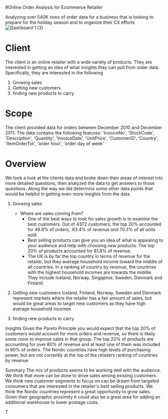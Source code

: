 #Online Order Analysis for Ecommerce Retailer

Analyzing over 540K rows of order data for a business that is looking to prepare for the holiday season and to organize their CX efforts
![Dashboard 1 (3)](https://github.com/GetJoeMalone/Retailer-Online-Order-Analysis/assets/109935128/ee986954-2303-4daa-b5c2-ccea6bcfcd85)


# Client

The client is an online retailer with a wide variety of products. They are interested in getting an idea of what insights they can pull from order data. Specifically, they are interested in the following
1. Growing sales
2. Getting new customers
3. finding new products to carry

   

# Scope

The client provided data for orders between December 2010 and December 2011. The data contains the following features:
'InvoiceNo', 'StockCode', 'Description', 'Quantity', 'InvoiceDate', 'UnitPrice', 'CustomerID', 'Country', 'ItemOrderTot', 'order hour', 'order day of week'


# Overview

We took a look at the clients data and broke down their areas of interest into more detailed questions, then analyzed the data to get answers to those questions. Along the way we did determine some other data points that would be helpful in getting even more insights from the data. 
1. Growing sales
   * Where are sales coming from?
       - One of the best ways to look for sales growth is to examine the best customers. Out of 4372 customers, the top 20% accounted for 49.9% of orders, .63.4% of revenue and 70.3% of all units sold.
       - Best selling products can give you an idea of what is appealing to your audience and help with choosing new products. The top 20% of products accounted for 81.8% of revenue.
       - The UK is by far the top country in terms of revenue for the retailer, but they average household income toward the middle of all countries. In a ranking of country by revenue, the countries with the highest household incomes are towards the middle. They include Iceland, Norway, Singaproe, Sweden, Denmark and Finland. 
     
3. Getting new customers
   Iceland, Finland, Norway, Sweden and Denmark represent markets where the retailer has a fair amount of sales, but would be great areas to target new customers as they have high average household incomes
   
5. finding new products to carry



Insights
Given the Pareto Principle you would expect that the top 20% of customers would account for more orders and revenue, so there is likely some room to improve sales in that group. The top 20% of products are accounting for over 80% of revenue and at least one of them was included in 90% of orders.
The Nordic countries have high levels of purchasing power, but are not currently at the top of the retailers ranking of countries by revenue

Summary
The mix of products seems to be working well with the audience. We think that more can be done to drive sales among existing customers. We think new customer segments to focus on can be drawn from targeted consumers that are interested in the retailer's best selling products. We think the Nordic countries represent a great opportunity to grow sales. Given their geographic proximity it could also be a great area for adding an additional warehouse to lower postage costs.  

T
